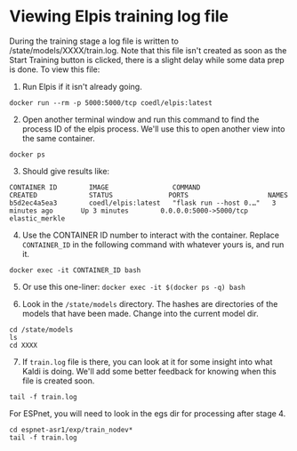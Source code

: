 # Viewing Elpis training log file

During the training stage a log file is written to /state/models/XXXX/train.log. Note that this file isn't created as soon as the Start Training button is clicked, there is a slight delay while some data prep is done. To view this file:


1. Run Elpis if it isn't already going.

```shell
docker run --rm -p 5000:5000/tcp coedl/elpis:latest
```


2. Open another terminal window and run this command to find the process ID of the elpis process. We'll use this to open another view into the same container.

```shell
docker ps
```

3. Should give results like:

```shell
CONTAINER ID        IMAGE                COMMAND                  CREATED             STATUS              PORTS                    NAMES
b5d2ec4a5ea3        coedl/elpis:latest   "flask run --host 0.…"   3 minutes ago       Up 3 minutes        0.0.0.0:5000->5000/tcp   elastic_merkle
```


4. Use the CONTAINER ID number to interact with the container. Replace `CONTAINER_ID` in the following command with whatever yours is, and run it.

```shell
docker exec -it CONTAINER_ID bash
```


5. Or use this one-liner: `docker exec -it $(docker ps -q) bash`


6. Look in the `/state/models` directory. The hashes are directories of the models that have been made. Change into the current model dir. 
```shell
cd /state/models
ls
cd XXXX
```


7. If `train.log` file is there, you can look at it for some insight into what Kaldi is doing. We'll add some better feedback for knowing when this file is created soon.

```shell
tail -f train.log
```

For ESPnet, you will need to look in the egs dir for processing after stage 4. 
```shell
cd espnet-asr1/exp/train_nodev*
tail -f train.log
```